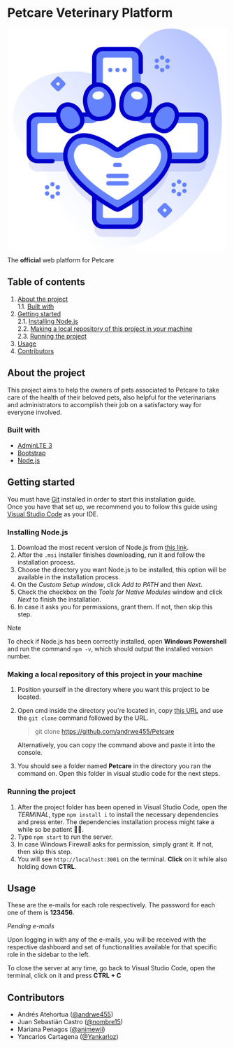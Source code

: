 # Petcare Veterinary Platform

![logo](frontend/images/slider-img.png)

The **official** web platform for Petcare

## Table of contents

1. [About the project](#about-the-project)  
   1.1. [Built with](#built-with)
2. [Getting started](#getting-started)  
  2.1. [Installing Node.js](#installing-nodejs)  
  2.2. [Making a local repository of this project in your machine](#making-a-local-repository-of-this-project-in-your-machine)  
  2.3. [Running the project](#running-the-project)
3. [Usage](#usage)
4. [Contributors](#contributors)

## About the project

This project aims to help the owners of pets associated to Petcare to take care of the health of their beloved pets, also helpful for the veterinarians and administrators to accomplish their job on a satisfactory way for everyone involved.

### Built with
* [AdminLTE 3](https://adminlte.io/themes/v3/)
* [Bootstrap](https://getbootstrap.com/) 
* [Node.js](https://nodejs.org/en)

## Getting started

You must have [Git](https://git-scm.com/book/en/v2/Getting-Started-Installing-Git) installed in order to start this installation guide.  
Once you have that set up, we recommend you to follow this guide using [Visual Studio Code](https://code.visualstudio.com/) as your IDE.

### Installing Node.js 
1. Download the most recent version of Node.js from [this link](https://nodejs.org/en/download/prebuilt-installer).
2. After the `.msi` installer finishes downloading, run it and follow the installation process.
3. Choose the directory you want Node.js to be installed, this option will be available in the installation process.
4. On the *Custom Setup window*, click *Add to PATH* and then *Next*.
5. Check the checkbox on the *Tools for Native Modules* window and click *Next* to finish the installation.
6. In case it asks you for permissions, grant them. If not, then skip this step.

>[!NOTE]  
>To check if Node.js has been correctly installed, open **Windows Powershell** and run the command `npm -v`, which should output the installed version number.

### Making a local repository of this project in your machine
1. Position yourself in the directory where you want this project to be located.
2. Open cmd inside the directory you're located in, copy [this URL](https://github.com/andrwe455/Petcare) and use the `git clone` command followed by the URL.   
    > git clone https://github.com/andrwe455/Petcare 

    Alternatively, you can copy the command above and paste it into the console. 
3. You should see a folder named **Petcare** in the directory you ran the command on. Open this folder in visual studio code for the next steps.

### Running the project
1. After the project folder has been opened in Visual Studio Code, open the *TERMINAL*, type `npm install i` to install the necessary dependencies and press enter. The dependencies installation process might take a while so be patient 🧘‍♂️.
2. Type `npm start` to run the server.
3. In case Windows Firewall asks for permission, simply grant it. If not, then skip this step. 
4. You will see `http://localhost:3001` on the terminal. **Click** on it while also holding down **CTRL**.

## Usage
These are the e-mails for each role respectively. The password for each one of them is **123456**.

*Pending e-mails*

Upon logging in with any of the e-mails, you will be received with the respective dashboard and set of functionalities available for that specific role in the sidebar to the left.

To close the server at any time, go back to Visual Studio Code, open the terminal, click on it and press **CTRL + C**

## Contributors
- Andrés Atehortua ([@andrwe455](https://github.com/andrwe455))
- Juan Sebastián Castro ([@nombre15](https://github.com/nombre15))
- Mariana Penagos ([@animewii](https://github.com/animewii))
- Yancarlos Cartagena ([@Yankarloz](https://github.com/Yankarloz))

